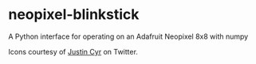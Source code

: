 # neopixel-blinkstick
A Python interface for operating on an Adafruit Neopixel 8x8 with numpy

Icons courtesy of [Justin Cyr](https://twitter.com/JUSTIN_CYR) on Twitter.
